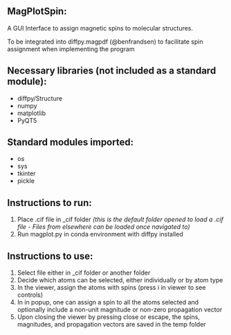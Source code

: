 MagPlotSpin:
-
A GUI Interface to assign magnetic spins to molecular structures.

To be integrated into diffpy.magpdf (@benfrandsen) to facilitate spin assignment when implementing the program

Necessary libraries (not included as a standard module):
-
- diffpy/Structure
- numpy
- matplotlib
- PyQT5

Standard modules imported:
-
- os
- sys
- tkinter
- pickle

Instructions to run:
-
1. Place .cif file in \_cif folder _(this is the default folder opened to load a .cif file - Files from elsewhere can be loaded once navigated to)_
2. Run magplot.py in conda environment with diffpy installed

Instructions to use:
- 
1. Select file either in \_cif folder or another folder
2. Decide which atoms can be selected, either individually or by atom type
3. In the viewer, assign the atoms with spins (press i in viewer to see controls)
4. In in popup, one can assign a spin to all the atoms selected and optionally include a non-unit magnitude or non-zero propagation vector
5. Upon closing the viewer by pressing close or escape, the spins, magnitudes, and propagation vectors are saved in the temp folder


